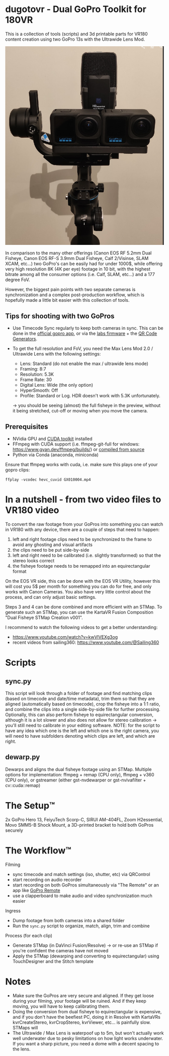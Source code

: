 # dugotovr - Dual GoPro Toolkit for 180VR
This is a collection of tools (scripts) and 3d printable parts for VR180 content creation using two GoPro 13s with the Ultrawide Lens Mod.

![setup](img/setup.png)

In comparison to the many other offerings (Canon EOS RF 5.2mm Dual Fisheye, Canon EOS RF-S 3.9mm Dual Fisheye, Calf 2/Visinse, SLAM XCAM, etc...) two GoPro's can be easily had for under 1000$, while offering very high resolution 8K (4K per eye) footage in 10 bit, with the highest bitrate among all the consumer options (i.e. Calf, SLAM, etc...) and a 177 degree FoV.

However, the biggest pain points with two separate cameras is synchronization and a complex post-production workflow, which is hopefully made a little bit easier with this collection of tools.

## Tips for shooting with two GoPros
- Use Timecode Sync regularly to keep both cameras in sync. This can be done in the [official gopro app](https://community.gopro.com/s/article/HERO12-Black-Timecode-Sync), or via the [labs firmware](https://gopro.github.io/labs/) + the [QR Code Generators](https://gopro.github.io/labs/control/custom/).
- To get the full resolution and FoV, you need the Max Lens Mod 2.0 / Ultrawide Lens with the following settings:
  - Lens: Standard (do not enable the max / ultrawide lens mode)
  - Framing: 8:7
  - Resolution: 5.3K
  - Frame Rate: 30
  - Digital Lens: Wide (the only option)
  - HyperSmooth: Off
  - Profile: Standard or Log. HDR doesn't work with 5.3K unfortunately.
  
  -> you should be seeing (almost) the full fisheye in the preview, without it being stretched, cut-off or moving when you move the camera.

## Prerequisites
- NVidia GPU and [CUDA toolkit](https://developer.nvidia.com/cuda-toolkit) installed
- FFmpeg with CUDA support (i.e. ffmpeg-git-full for windows: https://www.gyan.dev/ffmpeg/builds/) or [compiled from source](https://docs.nvidia.com/video-technologies/video-codec-sdk/12.0/ffmpeg-with-nvidia-gpu/index.html)
- Python via Conda (anaconda, miniconda)

Ensure that ffmpeg works with cuda, i.e. make sure this plays one of your gopro clips:
```
ffplay -vcodec hevc_cuvid GX010004.mp4
```
# In a nutshell - from two video files to VR180 video
To convert the raw footage from your GoPros into something you can watch in VR180 with any device, there are a couple of steps that need to happen:
  1. left and right footage clips need to be synchronized to the frame to avoid any ghosting and visual artifacts
  2. the clips need to be put side-by-side
  3. left and right need to be calibrated (i.e. slightly transformed) so that the stereo looks correct
  4. the fisheye footage needs to be remapped into an equirectangular format

On the EOS VR side, this can be done with the EOS VR Utility, however this will cost you 5$ per month for something you can do for free, and only works with Canon Cameras. You also have very little control about the process, and can only adjust basic settings.

Steps 3 and 4 can be done combined and more efficient with an STMap.
To generate such an STMap, you can use the KartaVR Fusion Composition "Dual Fisheye STMap Creation v001".

I recommend to watch the following videos to get a better understanding:
- https://www.youtube.com/watch?v=kwVlVEXg3og
- recent videos from sailing360: https://www.youtube.com/@Sailing360

# Scripts

## sync.py
This script will look through a folder of footage and find matching clips (based on timecode and date/time metadata), trim them so that they are aligned (automatically based on timecode), crop the fisheye into a 1:1 ratio, and combine the clips into a single side-by-side file for further processing. Optionally, this can also perform fisheye to equirectangular conversion, although it is a lot slower and also does not allow for stereo calibration -> you'll still need to calibrate in your editing software.
NOTE: for the script to have any idea which one is the left and which one is the right camera, you will need to have subfolders denoting which clips are left, and which are right.

## dewarp.py
Dewarps and aligns the dual fisheye footage using an STMap.
Multiple options for implementation: ffmpeg + remap (CPU only), ffmpeg + v360 (CPU only), or gstreamer (either gst-nvdewarper or gst-nvivafilter + cv::cuda::remap)

# The Setup™️
2x GoPro Hero 13, FeiyuTech Scorp-C, SIRUI AM-404FL, Zoom H2essential, Movo SMM5-B Shock Mount, a 3D-printed bracket to hold both GoPros securely

# The Workflow™️

Filming
- sync timecode and match settings (iso, shutter, etc) via QRControl
- start recording on audio recorder
- start recording on both GoPros simultaneously via "The Remote" or an app like [GoPro Remote](https://play.google.com/store/apps/details?id=uk.co.purplelabs.gopro_remote)
- use a clapperboard to make audio and video synchronization much easier

Ingress
- Dump footage from both cameras into a shared folder
- Run the `sync.py` script to organize, match, align, trim and combine

Process (for each clip)
- Generate STMap (in DaVinci Fusion/Resolve) -> or re-use an STMap if you're confident the cameras have not moved
- Apply the STMap (dewarping and converting to equirectangular) using TouchDesigner and the Stitch template


# Notes
- Make sure the GoPros are very secure and aligned. If they get loose during your filming, your footage will be ruined. And if they keep moving, you will have to keep calibrating them.
- Doing the conversion from dual fisheye to equirectangular is expensive, and if you don't have the beefiest PC, doing it in Resolve with KartaVRs kvrCreateStereo, kvrCropStereo, kvrViewer, etc... is painfully slow. STMaps will 
- The Ultrawide / Max Lens is waterpoof up to 5m, but won't actually work well underwater due to pesky limitations on how light works underwater. If you want a sharp picture, you need a dome with a decent spacing to the lens.